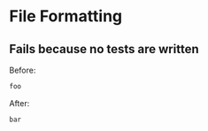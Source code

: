 <!-- gen:mayoverwrite -->
# File Formatting

## Fails because no tests are written

Before:
```ruby
foo
```

After:
```ruby
bar
```
